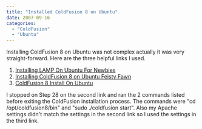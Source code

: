 ```yaml
---
title: "Installed ColdFusion 8 on Ubuntu"
date: 2007-09-16
categories: 
  - "ColdFusion"
  - "Ubuntu"
---
```


Installing ColdFusion 8 on Ubuntu was not complex actually it was very straight-forward. Here are the three helpful links I used.

1. [Installing LAMP On Ubuntu For Newbies](http://www.howtoforge.com/ubuntu_lamp_for_newbies)
2. [Installing ColdFusion 8 on Ubuntu Feisty Fawn](http://alan.daveline.com/blog/?p=56)
3. [ColdFusion 8 Install On Ubuntu](http://www.thecrumb.com/2007/09/07/coldfusion-8-install-on-ubuntu/)

I stopped on Step 28 on the second link and ran the 2 commands listed before exiting the ColdFusion installation process. The commands were "cd /opt/coldfusion8/bin" and "sudo ./coldfusion start". Also my Apache settings didn't match the settings in the second link so I used the settings in the third link.
